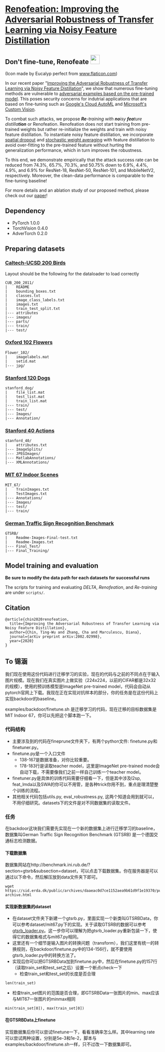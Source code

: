 # [Renofeation: Improving the Adversarial Robustness of Transfer Learning via Noisy Feature Distillation](https://arxiv.org/abs/2002.02998)

## Don't fine-tune, Renofeate <img src="maintenance.png" width="30">

(Icon made by Eucalyp perfect from www.flaticon.com)

In our recent paper "[Improving the Adversarial Robustness of Transfer Learning via Noisy Feature Distillation](https://arxiv.org/abs/2002.02998)", we show that numerous fine-tuning methods are vulnerable to [adversarial examples based on the pre-trained model](https://openreview.net/forum?id=BylVcTNtDS). This poses security concerns for indutrial applications that are based on fine-tuning such as [Google's Cloud AutoML](https://cloud.google.com/automl) and [Microsoft's Custom Vision](https://azure.microsoft.com/en-us/services/cognitive-services/custom-vision-service/).

To combat such attacks, we propose _**Re**-training with **no**isy **fea**ture distilla**tion**_ or Renofeation. Renofeation does not start training from pre-trained weights but rather re-initialize the weights and train with noisy feature distillation. To instantiate noisy feature distillation, we incorporate [spatial dropout](https://arxiv.org/abs/1411.4280) and [stochastic weight averaging](https://arxiv.org/abs/1803.05407) with feature distillation to avoid over-fitting to the pre-trained feature without hurting the generalization performance, which in turn improves the robustness.

To this end, we demonstrate empirically that the attack success rate can be reduced from 74.3%, 65.7%, 70.3%, and 50.75% down to 6.9%, 4.4%, 4.9%, and 6.9% for ResNet-18, ResNet-50, ResNet-101, and MobileNetV2, respectively. Moreover, the clean-data performance is comparable to the fine-tuning baseline!

For more details and an ablation study of our proposed method, please check out our [paper]()!


## Dependency

- PyTorch 1.0.0
- TorchVision 0.4.0
- AdverTorch 0.2.0

## Preparing datasets

### [Caltech-UCSD 200 Birds](http://www.vision.caltech.edu/visipedia/CUB-200.html)
Layout should be the following for the dataloader to load correctly

```
CUB_200_2011/
|    README
|    bounding_boxes.txt
|    classes.txt
|    image_class_labels.txt
|    images.txt
|    train_test_split.txt
|--- attributes
|--- images/
|--- parts/
|--- train/
|--- test/
```

### [Oxford 102 Flowers](https://www.robots.ox.ac.uk/~vgg/data/flowers/102/)
```
Flower_102/
|    imagelabels.mat
|    setid.mat
|--- jpg/
```

### [Stanford 120 Dogs](http://vision.stanford.edu/aditya86/ImageNetDogs/)
```
stanford_dog/
|    file_list.mat
|    test_list.mat
|    train_list.mat
|--- train/
|--- test/
|--- Images/
|--- Annotation/
```

### [Stanford 40 Actions](http://vision.stanford.edu/Datasets/40actions.html)
```
stanford_40/
|    attributes.txt
|--- ImageSplits/
|--- JPEGImages/
|--- MatlabAnnotations/
|--- XMLAnnotations/
```

### [MIT 67 Indoor Scenes](http://web.mit.edu/torralba/www/indoor.html)
```
MIT_67/
|    TrainImages.txt
|    TestImages.txt
|--- Annotations/
|--- Images/
|--- test/
|--- train/
```

### [German Traffic Sign Recognition Benchmark](http://benchmark.ini.rub.de/?section=gtsrb&subsection=dataset)
```
GTSRB/
|    Readme-Images-Final-test.txt
|    Readme-Images.txt
|--- Final_Test/
|--- Final_Training/
```

## Model training and evaluation

**Be sure to modify the data path for each datasets for successful runs**

The scripts for training and evaluating *DELTA*, *Renofeation*, and *Re-training* are under `scripts/`.


## Citation

```
@article{chin2020renofeation,
  title={Improving the Adversarial Robustness of Transfer Learning via Noisy Feature Distillation},
  author={Chin, Ting-Wu and Zhang, Cha and Marculescu, Diana},
  journal={arXiv preprint arXiv:2002.02998},
  year={2020}
}
```

## To 锡涵
我们现在使用这份代码进行迁移学习的实验，现在的代码与之前的不同点在于输入图片规模。现在我们在真实图片上做实验（224x224，以前的CIFAR都是32x32的规模），使用的预训练模型是ImageNet pre-trained model，代码会自动从pytorch官网上下载。我现在正在实现对抗样本的部分，你的任务是在这份代码上实现backdoor的baseline。

examples/backdoor/finetune.sh 是迁移学习的代码，现在迁移的目标数据集是MIT Indoor 67，你可以先把这个脚本跑一下。

### 代码结构
- 主要涉及到的代码在fineprune文件夹下，有两个python文件: finetune.py和finetuner.py。
- finetune.py是一个入口文件
  - 138-167是数据准备，对你比较重要。
  - 178-183行是读取teacher model，这里是ImageNet pre-trained mode会自动下载，不需要像我们之前一样自己训练一个teacher model。
- finetuner.py是具体的训练代码需要仔细看一下，但是其中涉及l2sp, feat_lmda以及SWA的你可以不用管，是各种trick你用不到，重点是理清楚整个训练的流程。
- 其他相关代码包括utils.py, eval_robustness.py, 这两个知道会用到就可以，不用仔细研究。datasets下的文件是对不同数据集的读取文件。

### 任务
在backdoor这块我们需要先实现在一个新的数据集上进行迁移学习的baseline，数据集叫German Traffic Sign Recognition Benchmark (GTSRB) 是一个德国交通标志检测数据。

#### 下载数据集
数据集网站在http://benchmark.ini.rub.de/?section=gtsrb&subsection=dataset，可以点击下载数据集。你在服务器是可以通过以下命令，然后解压放到data文件夹下即可。
```
wget https://sid.erda.dk/public/archives/daaeac0d7ce1152aea9b61d9f1e19370/published-archive.html
```

#### 实现新数据集的dataset
- 在dataset文件夹下新建一个gtsrb.py，里面实现一个新类叫GTSRBData，你可以参考dataset/mit67.py下的实现。关于读取GTSRB的数据可以参考[gtsrb_loader.py](https://github.com/abursuc/dldiy-gtsrb/blob/master/loaders/gtsrb_loader.py)。这一步你可以理解为把gtsrb_loader.py重新包装一下，使得它的数据集格式与mit67.py相同。
- 这里还有一个细节是输入图片的转换问题（transform），我们这里有统一的转换规则，在backdoor/finetune.py中的134-156行，就不要使用gtsrb_loader.py中的转换方法了。
- 实现后你可以把GTSRBData加到finetune.py中，然后在finetune.py的157行（读取train_set和test_set之后）设置一个断点check一下
  - 检查train_set和test_set的长度是否合理
```
len(train_set)
```
  - 检查train_set图片的范围是否合理，即GTSRBData一张图片的min、max应该与MIT67一张图片的minmax相同
```
min(train_set[0]), max(train_set[0])
```

#### 在GTSRBData上finetune
实现数据集后你可以尝试finetune一下，看看准确率怎么样。其中learning rate 可以尝试两种设置，分别是5e-3和1e-2，脚本与examples/backdoor/finetune.sh一样，只不过改一下数据集即可。
